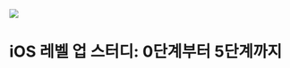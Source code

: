 <img src="https://github.com/user-attachments/assets/cc67fac2-cf1c-4255-a3e2-1aaab21f6f8d">

# iOS 레벨 업 스터디: 0단계부터 5단계까지
